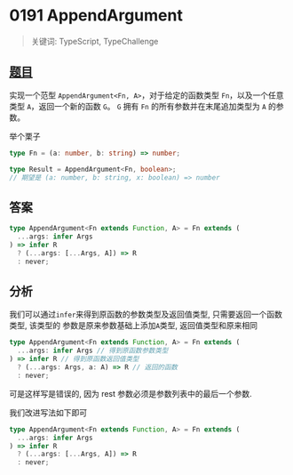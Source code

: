 # 0191 AppendArgument

> 关键词: TypeScript, TypeChallenge

## [题目](https://github.com/type-challenges/type-challenges/blob/master/questions/191-medium-append-argument/README.ja.md)

实现一个范型 `AppendArgument<Fn, A>`，对于给定的函数类型 `Fn`，以及一个任意类型 `A`，返回一个新的函数 `G`。
`G` 拥有 `Fn` 的所有参数并在末尾追加类型为 `A` 的参数。

举个栗子

```ts
type Fn = (a: number, b: string) => number;

type Result = AppendArgument<Fn, boolean>;
// 期望是 (a: number, b: string, x: boolean) => number
```

## 答案

```ts
type AppendArgument<Fn extends Function, A> = Fn extends (
  ...args: infer Args
) => infer R
  ? (...args: [...Args, A]) => R
  : never;
```

## 分析

我们可以通过`infer`来得到原函数的参数类型及返回值类型, 只需要返回一个函数类型, 该类型的
参数是原来参数基础上添加`A`类型, 返回值类型和原来相同

```ts
type AppendArgument<Fn extends Function, A> = Fn extends (
  ...args: infer Args // 得到原函数参数类型
) => infer R // 得到原函数返回值类型
  ? (...args: Args, a: A) => R // 返回的函数
  : never;
```

可是这样写是错误的, 因为 rest 参数必须是参数列表中的最后一个参数.

我们改进写法如下即可

```ts
type AppendArgument<Fn extends Function, A> = Fn extends (
  ...args: infer Args
) => infer R
  ? (...args: [...Args, A]) => R
  : never;
```
